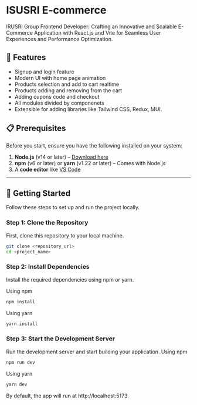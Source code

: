# ISUSRI E-commerce

IRUSRI Group Frontend Developer: Crafting an Innovative and Scalable E-Commerce Application with React.js and Vite for Seamless User Experiences and Performance Optimization.

## 🚀 Features

- Signup and login feature
- Modern UI with home page animation
- Products selection and add to cart realtime
- Products adding and removing from the cart
- Adding cupons code and checkout
- All modules divided by componenets 
- Extensible for adding libraries like Tailwind CSS, Redux, MUI.

## 📋 Prerequisites

Before you start, ensure you have the following installed on your system:

1. **Node.js** (v14 or later) – [Download here](https://nodejs.org/)
2. **npm** (v6 or later) or **yarn** (v1.22 or later) – Comes with Node.js
3. A **code editor** like [VS Code](https://code.visualstudio.com/)

---

## 📂 Getting Started

Follow these steps to set up and run the project locally.

### Step 1: Clone the Repository

First, clone this repository to your local machine.

```bash
git clone <repository_url>
cd <project_name>
```
### Step 2: Install Dependencies

Install the required dependencies using npm or yarn.

Using npm
```bash
npm install
```
Using yarn
```bash
yarn install
```

### Step 3: Start the Development Server

Run the development server and start building your application.
Using npm
```bash
npm run dev
```
Using yarn
```bash
yarn dev
```
By default, the app will run at http://localhost:5173.

